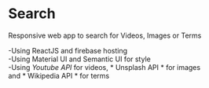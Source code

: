 # Search 

Responsive web app to search for Videos, Images or Terms

-Using ReactJS and firebase hosting  
-Using Material UI and Semantic UI for style  
-Using *Youtube API* for videos, * Unsplash API * for images   
 and * Wikipedia API * for terms
